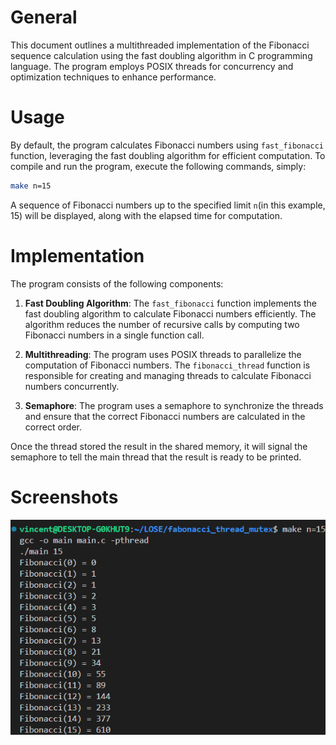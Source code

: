 # General

This document outlines a multithreaded implementation of the Fibonacci sequence calculation using the fast doubling algorithm in C programming language. The program employs POSIX threads for concurrency and optimization techniques to enhance performance.

# Usage

By default, the program calculates Fibonacci numbers using `fast_fibonacci` function, leveraging the fast doubling algorithm for efficient computation. To compile and run the program, execute the following commands, simply:

```bash
make n=15
```

A sequence of Fibonacci numbers up to the specified limit `n`(in this example, 15) will be displayed, along with the elapsed time for computation. 
 
# Implementation

The program consists of the following components:

1. **Fast Doubling Algorithm**: The `fast_fibonacci` function implements the fast doubling algorithm to calculate Fibonacci numbers efficiently. The algorithm reduces the number of recursive calls by computing two Fibonacci numbers in a single function call.

2. **Multithreading**: The program uses POSIX threads to parallelize the computation of Fibonacci numbers. The `fibonacci_thread` function is responsible for creating and managing threads to calculate Fibonacci numbers concurrently.

3. **Semaphore**: The program uses a semaphore to synchronize the threads and ensure that the correct Fibonacci numbers are calculated in the correct order.

Once the thread stored the result in the shared memory, it will signal the semaphore to tell the main thread that the result is ready to be printed.

# Screenshots

![alt text](image.png)